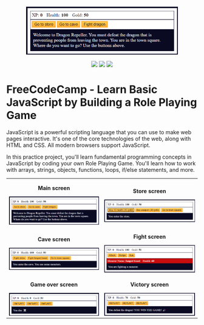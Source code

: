 <p align="center">
  <img src="./img/JavaScript-RPG-Main.png" width="400px" />
</p>

<div align="center">
  <a><img src="https://img.shields.io/badge/version-1.0.0-blue"/></a>
  <a href="https://github.com/EdTonatto/FREECODECAMP-JavaScript-RPG/actions/workflows/pages/pages-build-deployment"><img src="https://github.com/EdTonatto/FREECODECAMP-JavaScript-RPG/actions/workflows/pages/pages-build-deployment/badge.svg"/></a>
  <a href="https://github.com/EdTonatto/password-manager/blob/main/LICENSE"><img src="https://img.shields.io/github/license/EdTonatto/password-manager.svg"/></a>
</div>

# FreeCodeCamp - Learn Basic JavaScript by Building a Role Playing Game
JavaScript is a powerful scripting language that you can use to make web pages interactive. It's one of the core technologies of the web, along with HTML and CSS. All modern browsers support JavaScript.

In this practice project, you'll learn fundamental programming concepts in JavaScript by coding your own Role Playing Game. You'll learn how to work with arrays, strings, objects, functions, loops, if/else statements, and more.

<div id="images" align="center">
  <table>
    <tr>
      <td align="center">
        <strong><p>Main screen</p></strong>
        <img src="./img/JavaScript-RPG-Main.png"/>
      </td>
      <td align="center">
        <strong><p>Store screen</p></strong>
        <img src="./img/JavaScript-RPG-Store.png"/>
      </td>
    </tr>
    <tr>
      <td align="center">
        <strong><p>Cave screen</p></strong>
        <img src="./img/JavaScript-RPG-Cave.png"/>
      </td>
      <td align="center">
        <strong><p>Fight screen</p></strong>
        <img src="./img/JavaScript-RPG-Fight.png"/>
      </td>
    </tr>
    <tr>
      <td align="center">
        <strong><p>Game over screen</p></strong>
        <img src="./img/JavaScript-RPG-GameOver.png"/>
      </td>
      <td align="center">
        <strong><p>Victory screen</p></strong>
        <img src="./img/JavaScript-RPG-Win.png"/>
      </td>
    </tr>
  </table>
</div>
